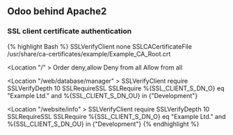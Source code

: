 ## Odoo behind Apache2

### SSL client certificate authentication

{% highlight Bash %}
   SSLVerifyClient none
   SSLCACertificateFile /usr/share/ca-certificates/example/Example_CA_Root.crt

   <Location "/" >
      Order deny,allow
      Deny from all
      Allow from all
   </Location>

   <Location "/web/database/manager" >
      SSLVerifyClient require
      SSLVerifyDepth 10
      SSLRequireSSL
      SSLRequire %{SSL_CLIENT_S_DN_O} eq "Example Ltd." and
                 %{SSL_CLIENT_S_DN_OU} in {"Development"}
   </Location>

   <Location "/website/info" >
      SSLVerifyClient require
      SSLVerifyDepth 10
      SSLRequireSSL
      SSLRequire %{SSL_CLIENT_S_DN_O} eq "Example Ltd." and
                 %{SSL_CLIENT_S_DN_OU} in {"Development"}
   </Location>
{% endhighlight %}

